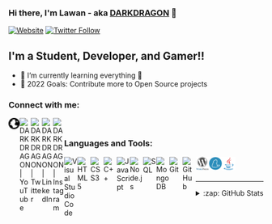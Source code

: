 ### Hi there, I'm Lawan - aka [DARKDRAGON][website] 👋 

[![Website](https://img.shields.io/website?label=LawanChaamindu.live&style=for-the-badge&url=https%3A%2F%2Fcodestackr.com)](https://lawanchaamindu.live)
[![Twitter Follow](https://img.shields.io/twitter/follow/LawaanChaamindu?color=1DA1F2&logo=twitter&style=for-the-badge)](https://twitter.com/intent/follow?original_referer=https%3A%2F%2Fgithub.com%2FDARKDRAGON-LK&screen_name=chaamindu)

## I'm a Student, Developer, and Gamer!!

- 🌱 I’m currently learning everything 🤣
- 🥅 2022 Goals: Contribute more to Open Source projects


### Connect with me:

[<img align="left" alt="DARKDRAGON.com" width="22px" src="https://raw.githubusercontent.com/iconic/open-iconic/master/svg/globe.svg" />][website]
[<img align="left" alt="DARKDRAGON | YouTube" width="22px" src="https://cdn.jsdelivr.net/npm/simple-icons@v3/icons/youtube.svg" />][youtube]
[<img align="left" alt="DARKDRAGON | Twitter" width="22px" src="https://cdn.jsdelivr.net/npm/simple-icons@v3/icons/twitter.svg" />][twitter]
[<img align="left" alt="DARKDRAGON | LinkedIn" width="22px" src="https://cdn.jsdelivr.net/npm/simple-icons@v3/icons/linkedin.svg" />][linkedin]
[<img align="left" alt="DARKDRAGON | Instagram" width="22px" src="https://cdn.jsdelivr.net/npm/simple-icons@v3/icons/instagram.svg" />][instagram]

<br />

### Languages and Tools:

<img align="left" alt="Visual Studio Code" width="26px" src="https://cdn.jsdelivr.net/gh/devicons/devicon/icons/visualstudio/visualstudio-plain.svg" />
<img align="left" alt="HTML5" width="26px" src="https://cdn.jsdelivr.net/gh/devicons/devicon/icons/html5/html5-original.svg" />
<img align="left" alt="CSS3" width="26px" src="https://cdn.jsdelivr.net/gh/devicons/devicon/icons/css3/css3-original.svg" />
<img align="left" alt="C++" width="26px" src="https://cdn.jsdelivr.net/gh/devicons/devicon/icons/cplusplus/cplusplus-plain.svg" />
<img align="left" alt="JavaScript" width="26px" src="https://cdn.jsdelivr.net/gh/devicons/devicon/icons/javascript/javascript-original.svg" />
<img align="left" alt="Node.js" width="26px" src="https://cdn.jsdelivr.net/gh/devicons/devicon/icons/nodejs/nodejs-original.svg" />
<img align="left" alt="SQL" width="26px" src="https://cdn.jsdelivr.net/gh/devicons/devicon/icons/mysql/mysql-original.svg" />
<img align="left" alt="MongoDB" width="26px" src="https://cdn.jsdelivr.net/gh/devicons/devicon/icons/mongodb/mongodb-original.svg" />
<img align="left" alt="Git" width="26px" src="https://cdn.jsdelivr.net/gh/devicons/devicon/icons/git/git-original.svg" />
<img align="left" alt="GitHub" width="26px" src="https://cdn.jsdelivr.net/gh/devicons/devicon/icons/github/github-original.svg" />
<img align="left" alt="WordPress" width="26px" src="https://github.com/devicons/devicon/blob/v2.15.1/icons/wordpress/wordpress-original.svg" />
<img align="left" alt="Yarn" width="26px" src="https://github.com/devicons/devicon/blob/v2.15.1/icons/yarn/yarn-original.svg" />
<img align="left" alt="Java" width="26px" src="https://github.com/devicons/devicon/blob/v2.15.1/icons/java/java-original.svg" />

<br />
<br />

---

<details>
  <summary>:zap: GitHub Stats</summary>
  [![Top Langs](https://github-readme-stats.vercel.app/api/top-langs/?username=DARKDRAGON-LK)](https://github.com/DARKDRAGON-LK/)
  <img align="left" alt="DARKDRAGON-LK's GitHub Stats" src="https://github-readme-stats.vercel.app/api?username=DARKDRAGON-LK&show_icons=true&hide_border=true&theme=github_dark" />

</details>

[website]: https://lawanchaamindu.live
[twitter]: https://twitter.com/chaamindu
[youtube]: https://youtube.com/DARK
[instagram]: https://instagram.com/DARKDRAGON
[linkedin]: https://linkedin.com/in/DARKDRAGON
